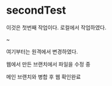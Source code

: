 # secondTest

이것은 첫번째 작업이다.
로컬에서 작업하였다.

~

여기부터는 원격에서 변경하였다.

웹에서 만든 브랜치에서 파일을 수정 중

메인 브랜치와 병합 후 웹 확인완료

